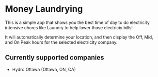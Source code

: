 # Money Laundrying

This is a simple app that shows you the best time of day to do electricity intensive chores like Laundry to help lower those electriciy bills!

It will automatically determine your location, and then display the Off, Mid, and On Peak hours for the selected electricity company.

## Currently supported companies
- Hydro Ottawa (Ottawa, ON, CA)
